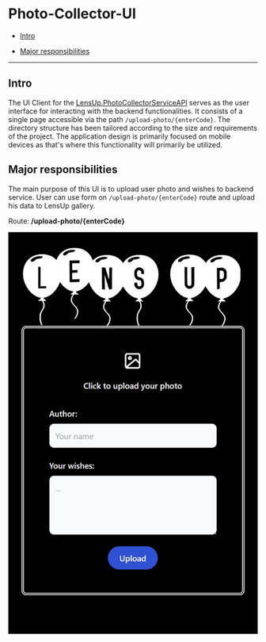 # Photo-Collector-UI

- [Intro](#intro)

- [Major responsibilities](#major-responsibilities)

---

## Intro

The UI Client for the [LensUp.PhotoCollectorServiceAPI](../../../backend-services/photo-collector-service) serves as the user interface for interacting with the backend functionalities. It consists of a single page accessible via the path `/upload-photo/{enterCode}`. The directory structure has been tailored according to the size and requirements of the project. The application design is primarily focused on mobile devices as that's where this functionality will primarily be utilized.



## Major responsibilities

The main purpose of this UI is to upload user photo and wishes to backend service. User can use form on `/upload-photo/{enterCode}` route and upload his data to LensUp gallery.

Route: **/upload-photo/{enterCode}**

![lens-up-photo-collector-ui-form](../../../docs/lens-up-photo-collector-ui-form.png)
